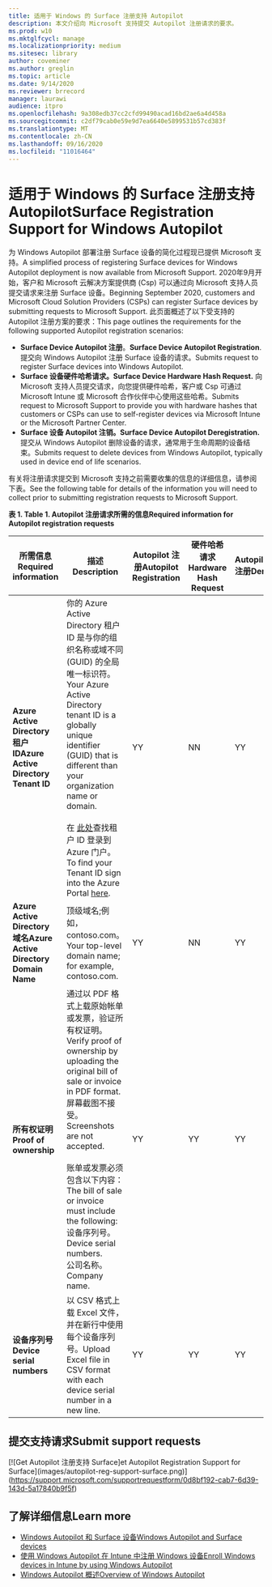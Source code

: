 ```yaml
---
title: 适用于 Windows 的 Surface 注册支持 Autopilot
description: 本文介绍向 Microsoft 支持提交 Autopilot 注册请求的要求。
ms.prod: w10
ms.mktglfcycl: manage
ms.localizationpriority: medium
ms.sitesec: library
author: coveminer
ms.author: greglin
ms.topic: article
ms.date: 9/14/2020
ms.reviewer: brrecord
manager: laurawi
audience: itpro
ms.openlocfilehash: 9a308edb37cc2cfd99490acad16bd2ae6a4d458a
ms.sourcegitcommit: c2df79cab0e59e9d7ea6640e5899531b57cd383f
ms.translationtype: MT
ms.contentlocale: zh-CN
ms.lasthandoff: 09/16/2020
ms.locfileid: "11016464"
---
```

# <span data-ttu-id="50816-103">适用于 Windows 的 Surface 注册支持 Autopilot</span><span class="sxs-lookup"><span data-stu-id="50816-103">Surface Registration Support for Windows Autopilot</span></span>

<span data-ttu-id="50816-104">为 Windows Autopilot 部署注册 Surface 设备的简化过程现已提供 Microsoft 支持。</span><span class="sxs-lookup"><span data-stu-id="50816-104">A simplified process of registering Surface devices for Windows Autopilot deployment is now available from Microsoft Support.</span></span> <span data-ttu-id="50816-105">2020年9月开始，客户和 Microsoft 云解决方案提供商 (Csp) 可以通过向 Microsoft 支持人员提交请求来注册 Surface 设备。</span><span class="sxs-lookup"><span data-stu-id="50816-105">Beginning September 2020, customers and Microsoft Cloud Solution Providers (CSPs) can register Surface devices by submitting requests to Microsoft Support.</span></span> <span data-ttu-id="50816-106">此页面概述了以下受支持的 Autopilot 注册方案的要求：</span><span class="sxs-lookup"><span data-stu-id="50816-106">This page outlines the requirements for the following supported Autopilot registration scenarios:</span></span>
 

- <span data-ttu-id="50816-107">**Surface Device Autopilot 注册**。</span><span class="sxs-lookup"><span data-stu-id="50816-107">**Surface Device Autopilot Registration**.</span></span> <span data-ttu-id="50816-108">提交向 Windows Autopilot 注册 Surface 设备的请求。</span><span class="sxs-lookup"><span data-stu-id="50816-108">Submits request to register Surface devices into Windows Autopilot.</span></span>
- **<span data-ttu-id="50816-109">Surface 设备硬件哈希请求。</span><span class="sxs-lookup"><span data-stu-id="50816-109">Surface Device Hardware Hash Request.</span></span>** <span data-ttu-id="50816-110">向 Microsoft 支持人员提交请求，向您提供硬件哈希，客户或 Csp 可通过 Microsoft Intune 或 Microsoft 合作伙伴中心使用这些哈希。</span><span class="sxs-lookup"><span data-stu-id="50816-110">Submits request to Microsoft Support to provide you with hardware hashes that customers or CSPs can use to self-register devices via Microsoft Intune or the Microsoft Partner Center.</span></span>
- **<span data-ttu-id="50816-111">Surface 设备 Autopilot 注销。</span><span class="sxs-lookup"><span data-stu-id="50816-111">Surface Device Autopilot Deregistration.</span></span>** <span data-ttu-id="50816-112">提交从 Windows Autopilot 删除设备的请求，通常用于生命周期的设备结束。</span><span class="sxs-lookup"><span data-stu-id="50816-112">Submits request to delete devices from Windows Autopilot, typically used in device end of life scenarios.</span></span>

<span data-ttu-id="50816-113">有关将注册请求提交到 Microsoft 支持之前需要收集的信息的详细信息，请参阅下表。</span><span class="sxs-lookup"><span data-stu-id="50816-113">See the following table for details of the information you will need to collect prior to submitting registration requests to Microsoft Support.</span></span>
 
**<span data-ttu-id="50816-114">表 1. </span><span class="sxs-lookup"><span data-stu-id="50816-114">Table 1.</span></span> <span data-ttu-id="50816-115">Autopilot 注册请求所需的信息</span><span class="sxs-lookup"><span data-stu-id="50816-115">Required information for Autopilot registration requests</span></span>**
 

| <span data-ttu-id="50816-116">所需信息</span><span class="sxs-lookup"><span data-stu-id="50816-116">Required information</span></span>                   | <span data-ttu-id="50816-117">描述</span><span class="sxs-lookup"><span data-stu-id="50816-117">Description</span></span>                                                                                                                                                                                                                                                                                    | <span data-ttu-id="50816-118">Autopilot 注册</span><span class="sxs-lookup"><span data-stu-id="50816-118">Autopilot Registration</span></span> | <span data-ttu-id="50816-119">硬件哈希请求</span><span class="sxs-lookup"><span data-stu-id="50816-119">Hardware Hash Request</span></span> | <span data-ttu-id="50816-120">Autopilot</span><span class="sxs-lookup"><span data-stu-id="50816-120">Autopilot</span></span><br><span data-ttu-id="50816-121">注册</span><span class="sxs-lookup"><span data-stu-id="50816-121">Deregistration</span></span> |
| -------------------------------------- | ---------------------------------------------------------------------------------------------------------------------------------------------------------------------------------------------------------------------------------------------------------------------------------------------- | ---------------------- | --------------------- | --------------------------- |
| **<span data-ttu-id="50816-122">Azure Active Directory 租户 ID</span><span class="sxs-lookup"><span data-stu-id="50816-122">Azure Active Directory Tenant ID</span></span>**   | <span data-ttu-id="50816-123">你的 Azure Active Directory 租户 ID 是与你的组织名称或域不同 (GUID) 的全局唯一标识符。</span><span class="sxs-lookup"><span data-stu-id="50816-123">Your Azure Active Directory tenant ID is a globally unique identifier (GUID) that is different than your organization name or domain.</span></span><br> <br><span data-ttu-id="50816-124">在 [此处](https://portal.azure.com/#blade/Microsoft_AAD_IAM/ActiveDirectoryMenuBlade/Properties)查找租户 ID 登录到 Azure 门户。</span><span class="sxs-lookup"><span data-stu-id="50816-124">To find your Tenant ID sign into the Azure Portal [here](https://portal.azure.com/#blade/Microsoft_AAD_IAM/ActiveDirectoryMenuBlade/Properties).</span></span> | <span data-ttu-id="50816-125">Y</span><span class="sxs-lookup"><span data-stu-id="50816-125">Y</span></span>                      | <span data-ttu-id="50816-126">N</span><span class="sxs-lookup"><span data-stu-id="50816-126">N</span></span>                     | <span data-ttu-id="50816-127">Y</span><span class="sxs-lookup"><span data-stu-id="50816-127">Y</span></span>                           |
| **<span data-ttu-id="50816-128">Azure Active Directory 域名</span><span class="sxs-lookup"><span data-stu-id="50816-128">Azure Active Directory Domain Name</span></span>** | <span data-ttu-id="50816-129">顶级域名;例如，contoso.com。</span><span class="sxs-lookup"><span data-stu-id="50816-129">Your top-level domain name; for example, contoso.com.</span></span>                                                                                                                                                                                                                                          | <span data-ttu-id="50816-130">Y</span><span class="sxs-lookup"><span data-stu-id="50816-130">Y</span></span>                      | <span data-ttu-id="50816-131">N</span><span class="sxs-lookup"><span data-stu-id="50816-131">N</span></span>                     | <span data-ttu-id="50816-132">Y</span><span class="sxs-lookup"><span data-stu-id="50816-132">Y</span></span>                           |
| **<span data-ttu-id="50816-133">所有权证明</span><span class="sxs-lookup"><span data-stu-id="50816-133">Proof of ownership</span></span>**                 | <span data-ttu-id="50816-134">通过以 PDF 格式上载原始帐单或发票，验证所有权证明。</span><span class="sxs-lookup"><span data-stu-id="50816-134">Verify proof of ownership by uploading the original bill of sale or invoice in PDF format.</span></span> <span data-ttu-id="50816-135">屏幕截图不接受。</span><span class="sxs-lookup"><span data-stu-id="50816-135">Screenshots are not accepted.</span></span><br> <br><span data-ttu-id="50816-136">账单或发票必须包含以下内容：</span><span class="sxs-lookup"><span data-stu-id="50816-136">The bill of sale or invoice  must include the following:</span></span><br><span data-ttu-id="50816-137">设备序列号。</span><span class="sxs-lookup"><span data-stu-id="50816-137">Device serial numbers.</span></span><br><span data-ttu-id="50816-138">公司名称。</span><span class="sxs-lookup"><span data-stu-id="50816-138">Company name.</span></span>                                                           | <span data-ttu-id="50816-139">Y</span><span class="sxs-lookup"><span data-stu-id="50816-139">Y</span></span>                      | <span data-ttu-id="50816-140">Y</span><span class="sxs-lookup"><span data-stu-id="50816-140">Y</span></span>                     | <span data-ttu-id="50816-141">Y</span><span class="sxs-lookup"><span data-stu-id="50816-141">Y</span></span>                           |
| **<span data-ttu-id="50816-142">设备序列号</span><span class="sxs-lookup"><span data-stu-id="50816-142">Device serial numbers</span></span>**              | <span data-ttu-id="50816-143">以 CSV 格式上载 Excel 文件，并在新行中使用每个设备序列号。</span><span class="sxs-lookup"><span data-stu-id="50816-143">Upload Excel file in CSV format with each device serial number in a new line.</span></span>                                                                                                                                                                                                                  | <span data-ttu-id="50816-144">Y</span><span class="sxs-lookup"><span data-stu-id="50816-144">Y</span></span>                      | <span data-ttu-id="50816-145">Y</span><span class="sxs-lookup"><span data-stu-id="50816-145">Y</span></span>                     | <span data-ttu-id="50816-146">Y</span><span class="sxs-lookup"><span data-stu-id="50816-146">Y</span></span>                           |

 

## <span data-ttu-id="50816-147">提交支持请求</span><span class="sxs-lookup"><span data-stu-id="50816-147">Submit support requests</span></span>

  [![G<span data-ttu-id="50816-148">et Autopilot 注册支持 Surface]</span><span class="sxs-lookup"><span data-stu-id="50816-148">et Autopilot Registration Support for Surface]</span></span>(images/autopilot-reg-support-surface.png)](https://support.microsoft.com/supportrequestform/0d8bf192-cab7-6d39-143d-5a17840b9f5f)
 
 
 
## <span data-ttu-id="50816-149">了解详细信息</span><span class="sxs-lookup"><span data-stu-id="50816-149">Learn more</span></span>

- [<span data-ttu-id="50816-150">Windows Autopilot 和 Surface 设备</span><span class="sxs-lookup"><span data-stu-id="50816-150">Windows Autopilot and Surface devices</span></span>](windows-autopilot-and-surface-devices.md)
- [<span data-ttu-id="50816-151">使用 Windows Autopilot 在 Intune 中注册 Windows 设备</span><span class="sxs-lookup"><span data-stu-id="50816-151">Enroll Windows devices in Intune by using Windows Autopilot</span></span>](https://docs.microsoft.com/mem/autopilot/enrollment-autopilot)
- [<span data-ttu-id="50816-152">Windows Autopilot 概述</span><span class="sxs-lookup"><span data-stu-id="50816-152">Overview of Windows Autopilot</span></span>](https://docs.microsoft.com/mem/autopilot/windows-autopilot)

 
 
 

